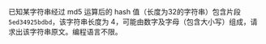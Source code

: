 已知某字符串经过 md5 运算后的 hash 值（长度为32的字符串）包含片段 `5ed34925bdbd`，该字符串长度为 4，可能由数字及字母（包含大小写）组成，请求出该字符串原文。编程语言不限。
